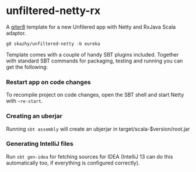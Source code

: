 # unfiltered-netty-rx

A [giter8](https://github.com/n8han/giter8) template for a new Unfilered app with Netty and RxJava Scala adaptor.


    g8 skazhy/unfiltered-netty -b eureka


Template comes with a couple of handy SBT plugins included. Together with
standard SBT commands for packaging, testing and running you can get the
following:


### Restart app on code changes

To recompile project on code changes, open the SBT shell and start Netty with
`~re-start`.


### Creating an uberjar

Running `sbt assembly` will create an ubjerjar in
target/scala-$version/root.jar


### Generating IntelliJ files

Run `sbt gen-idea` for fetching sources for IDEA (IntelliJ 13 can do this
automatically too, if everything is configured correctly).
